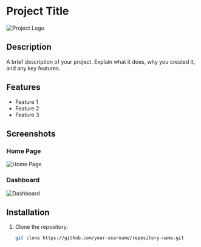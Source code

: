 # Project Title

![Project Logo](image-url.jpg)

## Description
A brief description of your project. Explain what it does, why you created it, and any key features.

## Features
- Feature 1
- Feature 2
- Feature 3

## Screenshots

### Home Page
![Home Page](home-page-image-url.jpg)

### Dashboard
![Dashboard](dashboard-image-url.jpg)

## Installation
1. Clone the repository:
   ```sh
   git clone https://github.com/your-username/repository-name.git
